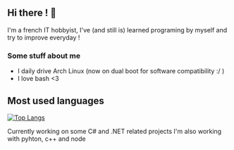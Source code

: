## Hi there ! 👋
I'm a french IT hobbyist, I've (and still is) learned programing by myself and try to improve everyday !

### Some stuff about me
- I daily drive Arch Linux (now on dual boot for software compatibility :/ )
- I love bash <3

## Most used languages

[![Top Langs](https://github-readme-stats.vercel.app/api/top-langs/?username=Lordva)](https://github.com/anuraghazra/github-readme-stats)


Currently working on some C# and .NET related projects I'm also working with pyhton, c++ and node
<!-- This is heavely inspired from https://github.com/AstroGD/AstroGD/blob/master/README.md -->
